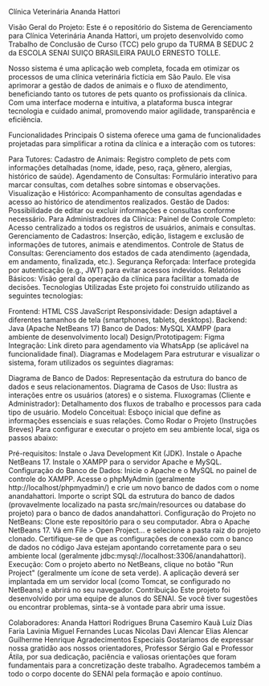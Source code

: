 Clínica Veterinária Ananda Hattori

Visão Geral do Projeto:
Este é o repositório do Sistema de Gerenciamento para Clínica Veterinária Ananda Hattori, um projeto desenvolvido como Trabalho de Conclusão de Curso (TCC) pelo grupo da TURMA B SEDUC 2 da ESCOLA SENAI SUIÇO BRASILEIRA PAULO ERNESTO TOLLE.

Nosso sistema é uma aplicação web completa, focada em otimizar os processos de uma clínica veterinária fictícia em São Paulo. Ele visa aprimorar a gestão de dados de animais e o fluxo de atendimento, beneficiando tanto os tutores de pets quanto os profissionais da clínica. Com uma interface moderna e intuitiva, a plataforma busca integrar tecnologia e cuidado animal, promovendo maior agilidade, transparência e eficiência.

Funcionalidades Principais
O sistema oferece uma gama de funcionalidades projetadas para simplificar a rotina da clínica e a interação com os tutores:

Para Tutores:
Cadastro de Animais: Registro completo de pets com informações detalhadas (nome, idade, peso, raça, gênero, alergias, histórico de saúde).
Agendamento de Consultas: Formulário interativo para marcar consultas, com detalhes sobre sintomas e observações.
Visualização e Histórico: Acompanhamento de consultas agendadas e acesso ao histórico de atendimentos realizados.
Gestão de Dados: Possibilidade de editar ou excluir informações e consultas conforme necessário.
Para Administradores da Clínica:
Painel de Controle Completo: Acesso centralizado a todos os registros de usuários, animais e consultas.
Gerenciamento de Cadastros: Inserção, edição, listagem e exclusão de informações de tutores, animais e atendimentos.
Controle de Status de Consultas: Gerenciamento dos estados de cada atendimento (agendada, em andamento, finalizada, etc.).
Segurança Reforçada: Interface protegida por autenticação (e.g., JWT) para evitar acessos indevidos.
Relatórios Básicos: Visão geral da operação da clínica para facilitar a tomada de decisões.
Tecnologias Utilizadas
Este projeto foi construído utilizando as seguintes tecnologias:

Frontend:
HTML
CSS
JavaScript
Responsividade: Design adaptável a diferentes tamanhos de tela (smartphones, tablets, desktops).
Backend:
Java (Apache NetBeans 17)
Banco de Dados:
MySQL
XAMPP (para ambiente de desenvolvimento local)
Design/Prototipagem:
Figma
Integração:
Link direto para agendamento via WhatsApp (se aplicável na funcionalidade final).
Diagramas e Modelagem
Para estruturar e visualizar o sistema, foram utilizados os seguintes diagramas:

Diagrama de Banco de Dados: Representação da estrutura do banco de dados e seus relacionamentos.
Diagrama de Casos de Uso: Ilustra as interações entre os usuários (atores) e o sistema.
Fluxogramas (Cliente e Administrador): Detalhamento dos fluxos de trabalho e processos para cada tipo de usuário.
Modelo Conceitual: Esboço inicial que define as informações essenciais e suas relações.
Como Rodar o Projeto (Instruções Breves)
Para configurar e executar o projeto em seu ambiente local, siga os passos abaixo:

Pré-requisitos:
Instale o Java Development Kit (JDK).
Instale o Apache NetBeans 17.
Instale o XAMPP para o servidor Apache e MySQL.
Configuração do Banco de Dados:
Inicie o Apache e o MySQL no painel de controle do XAMPP.
Acesse o phpMyAdmin (geralmente http://localhost/phpmyadmin/) e crie um novo banco de dados com o nome anandahattori.
Importe o script SQL da estrutura do banco de dados (provavelmente localizado na pasta src/main/resources ou database do projeto) para o banco de dados anandahattori.
Configuração do Projeto no NetBeans:
Clone este repositório para o seu computador.
Abra o Apache NetBeans 17.
Vá em File > Open Project... e selecione a pasta raiz do projeto clonado.
Certifique-se de que as configurações de conexão com o banco de dados no código Java estejam apontando corretamente para o seu ambiente local (geralmente jdbc:mysql://localhost:3306/anandahattori).
Execução:
Com o projeto aberto no NetBeans, clique no botão "Run Project" (geralmente um ícone de seta verde).
A aplicação deverá ser implantada em um servidor local (como Tomcat, se configurado no NetBeans) e abrirá no seu navegador.
Contribuição
Este projeto foi desenvolvido por uma equipe de alunos do SENAI. Se você tiver sugestões ou encontrar problemas, sinta-se à vontade para abrir uma issue.

Colaboradores:
Ananda Hattori Rodrigues
Bruna Casemiro
Kauã Luiz Dias Faria
Lavinia
Miguel Fernandes
Lucas Nicolas
Davi Alencar
Elias Alencar
Guilherme Henrique
Agradecimentos Especiais
Gostaríamos de expressar nossa gratidão aos nossos orientadores, Professor Sérgio Gal e Professor Átila, por sua dedicação, paciência e valiosas orientações que foram fundamentais para a concretização deste trabalho. Agradecemos também a todo o corpo docente do SENAI pela formação e apoio contínuo.
